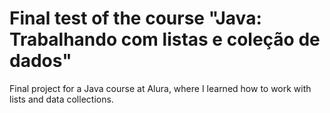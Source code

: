 # Final test of the course "Java: Trabalhando com listas e coleção de dados"

Final project for a Java course at Alura, where I learned how to work with lists and data collections.
